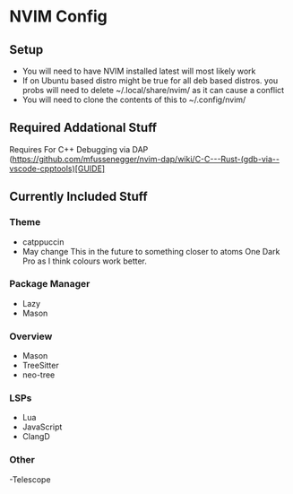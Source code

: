 # NVIM Config

## Setup
- You will need to have NVIM installed latest will most likely work
- If on Ubuntu based distro might be true for all deb based distros. you probs will need to delete ~/.local/share/nvim/ as it can cause a conflict
- You will need to clone the contents of this to ~/.config/nvim/

## Required Addational Stuff

Requires For C++ Debugging via DAP (https://github.com/mfussenegger/nvim-dap/wiki/C-C---Rust-(gdb-via--vscode-cpptools)[GUIDE]

## Currently Included Stuff

### Theme
- catppuccin
- May change This in the future to something closer to atoms One Dark Pro as I think colours work better.

### Package Manager
- Lazy
- Mason

### Overview
- Mason
- TreeSitter
- neo-tree

### LSPs
- Lua
- JavaScript
- ClangD


### Other
-Telescope 
